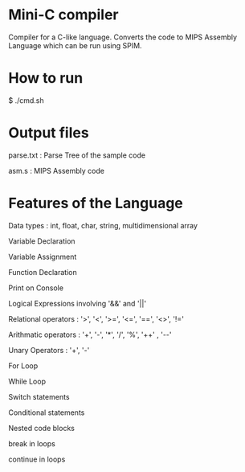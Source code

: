 # Mini-C compiler

Compiler for a C-like language. Converts the code to MIPS Assembly Language which can be run using SPIM.

# How to run
$ ./cmd.sh

# Output files
parse.txt : Parse Tree of the sample code

asm.s : MIPS Assembly code

# Features of the Language

Data types : int, float, char, string, multidimensional array

Variable Declaration

Variable Assignment

Function Declaration

Print on Console

Logical Expressions involving '&&' and '||'

Relational operators : '>', '<', '>=', '<=', '==', '<>', '!='

Arithmatic operators : '+', '-', '*', '/', '%', '++' , '--' 

Unary Operators : '+', '-'

For Loop

While Loop

Switch statements

Conditional statements

Nested code blocks

break in loops

continue in loops
